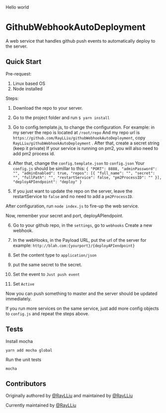 Hello world


# GithubWebhookAutoDeployment

A web service that handles github push events to automatically deploy to the server.

## Quick Start
Pre-request:
1. Linux based OS
2. Node installed

Steps:
1. Download the repo to your server.
2. Go to the project folder and run `$ yarn install`
3. Go to config.template.js, to change the configuration.
For example:
in my server the repo is located at `/root/repo`
And my repo url is `https://github.com/RayLLiu/githubWebhookAutoDeployment`,
 copy `RayLLiu/githubWebhookAutoDeployment` .
 After that, create a secret string (keep it private)
 If your service is running on pm2, you will also need to add pm2 process id.

 4. After that, change the `config.template.json` to `config.json`
 Your `config.js` should be simillar to this:
 `{
  "PORT": 8888,
  "adminPassword": "",
  "adminEnabled": true,
  "repos": [{
    "full_name": "",
    "secret": "",
    "fullPath": "",
    "restartService": false,
    "pm2ProcessID": ""
  }],
  "deployAPIendpoint": "deploy"
}`
5. If you just want to update the repo on the server, leave the restartService to `false` and no need to add a `pm2ProcessID`.

After configuration, run `node index.js` to fire-up the web service.

Now, remember your secret and port, deployAPIendpoint.



6. Go to your github repo, in the `settings`, go to `webhooks`
Create a new webhook.

7. In the webHooks, in the Payload URL, put the url of the server for example: `http://blah.com:{yourport}/{deployAPIendpoint}`

8. Set the content type to `application/json`

9. put the same secret to the secret.

10. Set the event to `Just push event`

11. Set `Active`


Now you can push something to master and the server should be updated immediately.

If you run more services on the same service, just add more config objects to `config.js` and repeat the steps above.

## Tests

Install mocha

`yarn add mocha global`

Run the unit tests

`mocha`

## Contributors

Originally authored by  [@RayLLiu](https://github.com/RayLLiu)
 and maintained by [@RayLLiu](https://github.com/RayLLiu)

Currently maintained by [@RayLLiu](https://github.com/RayLLiu)
